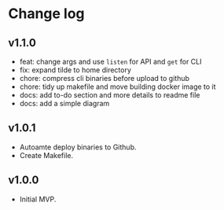 Change log
==========

## v1.1.0
- feat: change args and use `listen` for API and `get` for CLI
- fix: expand tilde to home directory
- chore: compress cli binaries before upload to github
- chore: tidy up makefile and move building docker image to it
- docs: add to-do section and more details to readme file
- docs: add a simple diagram

## v1.0.1
- Autoamte deploy binaries to Github.
- Create Makefile.

## v1.0.0
- Initial MVP.

